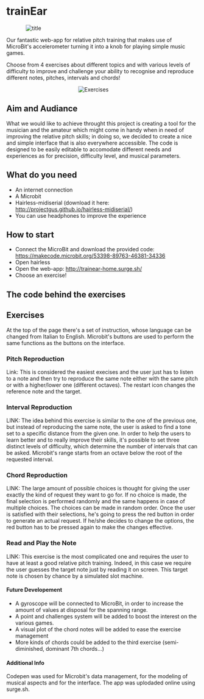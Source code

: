 # trainEar
&nbsp;&nbsp;&nbsp;&nbsp;&nbsp;&nbsp;&nbsp;&nbsp;&nbsp;&nbsp;&nbsp;&nbsp; ![title](https://66.media.tumblr.com/561c299469a3f1eac6fcbb6c54950688/tumblr_inline_pozn7q1t1B1szlklo_540.png "t")



Our fantastic web-app for relative pitch training that makes use of MicroBit's accelerometer turning it into a knob for playing simple music games. 

Choose from 4 exercises about different topics and with various levels of difficulty to improve and challenge your ability to recognise and reproduce different notes, pitches, intervals and chords! 
 

&nbsp;&nbsp;&nbsp;&nbsp;&nbsp;&nbsp;&nbsp;&nbsp;&nbsp;&nbsp;&nbsp;&nbsp;&nbsp;&nbsp;&nbsp;&nbsp;&nbsp;&nbsp;&nbsp;&nbsp;&nbsp;&nbsp;&nbsp;&nbsp;&nbsp;&nbsp;&nbsp;&nbsp;&nbsp;&nbsp;&nbsp;&nbsp;&nbsp;&nbsp;&nbsp;&nbsp;&nbsp;&nbsp;&nbsp;&nbsp;&nbsp;&nbsp;&nbsp;&nbsp;&nbsp;&nbsp;&nbsp;&nbsp;![Exercises](http://oi65.tinypic.com/wcjps5.jpg "Es")

## Aim and Audiance
What we would like to achieve throught this project is creating a tool for the musician and the amateur which might come in handy when in need of improving the relative pitch skills; in doing so, we decided to create a nice and simple interface that is also everywhere accessible. The code is designed to be easily editable to accomodate different needs and experiences as for precision, difficulty level, and musical parameters.

## What do you need
 * An internet connection
 * A Microbit
 * Hairless-midiserial (download it here: http://projectgus.github.io/hairless-midiserial/)
 * You can use headphones to improve the experience

## How to start
* Connect the MicroBit and download the provided code: https://makecode.microbit.org/53398-89763-46381-34336
* Open hairless
* Open the web-app: http://trainear-home.surge.sh/
* Choose an exercise!


## The code behind the exercises 

## Exercises
 At the top of the page there's a set of instruction, whose language can be changed from Italian to English.
 Microbit's buttons are used to perform the same functions as the buttons on the interface. 
### Pitch Reproduction  

Link:
This is considered the easiest execises and the user just has to listen to a note and then try to reproduce the same note either with the same pitch or with a higher/lower one (different octaves). 
The restart icon changes the reference note and the target. 

### Interval Reproduction
LINK:
The idea behind this exercise is similar to the one of the previous one, but instead of reproducing the same note, the user is asked to find a tone set to a specific distance from the given one. In order to help the users to learn better and to really improve their skills, it's possible to set three distinct levels of difficulty, which determine the number of intervals that can be asked. 
Microbit's range starts from an octave below the root of the requested interval.

### Chord Reproduction
LINK:
The large amount of possible choices is thought for giving the user exactly the kind of request they want to go for. If no choice is made, the final selection is performed randomly and the same happens in case of multiple choices.
The choices can be made in random order. Once the user is satisfied with their selections, he's going to press the red button in order to generate an actual request. If he/she decides to change the options, the red button has to be pressed again to make the changes effective. 


### Read and Play the Note
LINK:
This exercise is the most complicated one and requires the user to have at least a good relative pitch training. Indeed, in this case we require the user guesses the target note just by reading it on screen. This target note is chosen by chance by a simulated slot machine. 

#### Future Developement
* A gyroscope will be connected to MicroBit, in order to increase the amount of values at disposal for the spanning range.
* A point and challenges system will be added to boost the interest on the various games.
* A visual plot of the chord notes will be added to ease the exercise management 
* More kinds of chords could be added to the third exercise (semi-diminished, dominant 7th chords...)

#### Additional Info
Codepen was used for Microbit's data management, for the modeling of musical aspects and for the interface. The app was uplodaded online using surge.sh.
